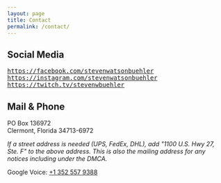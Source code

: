 ```yaml
---
layout: page
title: Contact
permalink: /contact/
---
```

## Social Media

<i class="fa-brands fa-facebook"></i> <tt><https://facebook.com/stevenwatsonbuehler></tt>  
<i class="fa-brands fa-instagram"></i> <tt><https://instagram.com/stevenwatsonbuehler></tt>  
<i class="fa-brands fa-twitch"></i> <tt><https://twitch.tv/stevenwbuehler></tt>  

## Mail & Phone

PO Box 136972  
Clermont, Florida 34713-6972

_If a street address is needed (UPS, FedEx, DHL), add "1100 U.S. Hwy 27, Ste. F" to the above address. This is also the mailing address for any notices including under the DMCA._

<i class="fa-solid fa-square-phone"></i> Google Voice: [+1 352 557 9388](tel://+13525579388)

